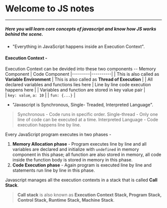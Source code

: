 # Welcome to JS notes
---
##### Here you will learn core concepts of javascript and know how JS works behind the scene.

* "Everything in JavaScript happens inside an Execution Context".

#### Execution Context - 
Execution Context can be devided into these two components --
Memory Component | Code Component
|---------|----------|
| This is also called as **Variable Environment** | This is also called as **Thread of Execution** |
| All declared variables and functions lies here | Line by line code execution happens here |
| Variables and function are stored in key value pair  |  
| `key: value`, `a: 10` |
| `fun: {...}` |

* "Javascript is Synchronous, Single- Treaded, Interpreted Language".
>Synchronous - Code runs in specific order.
>Single-thread - Only one line of code can be executed at a time.
>Interpreted Language - Code execution happens line by line.

Every JavaScript program executes in two phases - 
1. **Memory Allocation phase** - Program executes line by line and all variables are declared and initialize with `undefined` in memory component in this phase; all function are also stored in memory, all code inside the function body is stored in memory in this phase.
2. **Code Execution phase** - Again program is executed line by line and statements run line by line in this phase.

Javascript manages all the execution contexts in a stack that is called **Call Stack**.
>**Call stack** is also known as **Execution Context Stack, Program Stack, Control Stack, Runtime Stack, Machine Stack**.






